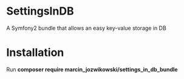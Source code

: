 # SettingsInDB
A Symfony2 bundle that allows an easy key-value storage in DB

# Installation

Run **composer require marcin_jozwikowski/settings_in_db_bundle**
